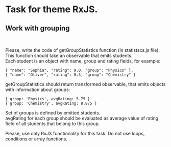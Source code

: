 # Task for theme RxJS. 
## Work with grouping  
<br>

Please, write the code of getGroupStatistics function (in statistscs.js file).  
This function should take an observable that emits students.  
Each student is an object with name, group and rating fields, for example:  
```  
{ "name": "Sophia", "rating": 9.0, "group": "Physics" },
{ "name": "Oliver", "rating": 8.3, "group": "Chemistry" }
```
getGroupStatistics should return transformed observable, that emits objects with information about groups: 
```
{ group: 'Physics', avgRating: 5.75 }
{ group: 'Chemistry', avgRating: 8.875 }
```

Set of groups is defined by emitted students.  
avgRating for each group should be evaluated as average value of rating field of all students that belong to this group.  

Please, use only RxJX functionality for this task. Do not use loops, conditions or array functions.